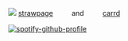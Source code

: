 ![](https://static.wikia.nocookie.net/chiikawa/images/2/2c/AdorableCutieChiikawa.png/revision/latest?cb=20240709065538)
[strawpage](https://jazeiji.straw.page/)   ㅤ    ㅤ  and  ㅤ    ㅤ   [carrd](https://jazzybutt.carrd.co/)


[![spotify-github-profile](https://spotify-github-profile.kittinanx.com/api/view?uid=wjdes5kajmt1gqhbzctuzbgid&cover_image=true&theme=natemoo-re&show_offline=false&background_color=121212&interchange=true&bar_color=53b14f&bar_color_cover=false)](https://github.com/kittinan/spotify-github-profile) 

